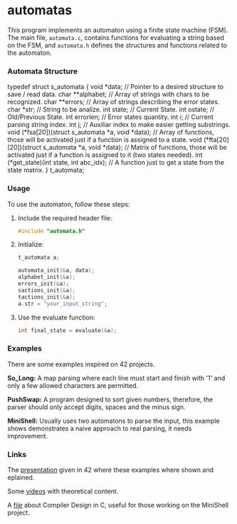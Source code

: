 # automatas

This program implements an automaton using a finite state machine (FSM). The main
file, `automata.c`, contains functions for evaluating a string based on the FSM,
and `automata.h` defines the structures and functions related to the automaton.


### Automata Structure

typedef struct s_automata
{
	void	*data;                                                // Pointer to a desired structure to save / read data.
	char	**alphabet;                                           // Array of strings with chars to be recognized.
	char	**errors;                                             // Array of strings describing the error states.
	char	*str;                                                 // String to be analize.
	int		state;					            // Current State.
	int		ostate;					            // Old/Previous State.
	int		errorlen;                                       // Error states quantity.
	int		i;                                              // Current parsing string index.
	int		j;                                              // Auxiliar index to make easier getting substrings.
	void	(*fsa[20])(struct s_automata *a, void *data);         // Array of functions, those will be activated just if a function is assigned to a state.
	void	(*fta[20][20])(struct s_automata *a, void *data);     // Matrix of functions, those will be activated just if a function is assigned to it (two states needed).
	int		(*get_state)(int state, int abc_idx);           // A function just to get a state from the state matrix.
}	t_automata;


### Usage

To use the automaton, follow these steps:

1. Include the required header file:

      ```c
      #include "automata.h"

2.  Initialize:
      ```c
      t_automata a;

      automata_init(&a, data);
      alphabet_init(&a);
      errors_init(&a);
      sactions_init(&a);
      tactions_init(&a);
      a.str = "your_input_string";

3.  Use the evaluate function:
      ```c
      int final_state = evaluate(&a);


### Examples

There are some examples inspired on 42 projects.

**So_Long:** A map parsing where each line must start and finish with '1' and only a few allowed characters are permitted.

**PushSwap:** A program designed to sort given numbers, therefore, the parser should only accept digits, spaces and the minus sign.

**MiniShell:** Usually uses two automatons to parse the input, this example shows demonstrates a naive approach to real parsing,
  it needs improvement.


### Links

The [presentation]([URL](https://docs.google.com/presentation/d/1ufalJ-XsxPrYjmpsoG6mrgfZn7XBrcOB6rXR-9xw56w/edit#slide=id.g1ec4f24304a_0_235)https://docs.google.com/presentation/d/1ufalJ-XsxPrYjmpsoG6mrgfZn7XBrcOB6rXR-9xw56w/edit#slide=id.g1ec4f24304a_0_235) given in 42 where these examples where shown and eplained.

Some [videos](https://www.youtube.com/watch?v=0x_dbHi7dEY&list=PLrsxkaDs20ZTCxLHHe66YHhuOxkwJnSMH&index=1) with theoretical content.

A [file](https://holub.com/goodies/compiler/compilerDesignInC.pdf) about Compiler Design in C, useful for those working on the MiniShell project.
      

